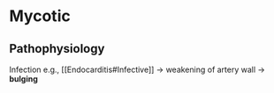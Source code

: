 # Mycotic
## Pathophysiology
Infection e.g., [[Endocarditis#Infective]] → weakening of artery wall → **bulging**